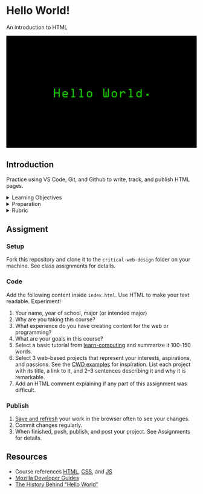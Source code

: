 
# Hello World!

An introduction to HTML

![hello-world](assets/img/hello-world.png)





## Introduction

Practice using VS Code, Git, and Github to write, track, and publish HTML pages.


<details>
<summary>Learning Objectives</summary>

Students who complete this assignment will be able to:

- Compare markup languages and describe the primary function of HTML on the web.
- Describe the anatomy of a web page, includ elements, tags, attributes, and nesting.
- Use HTML to create a basic web page.
- Explain essential computing concepts from an activity in the [learn-computing](https://github.com/omundy/learn-computing) modules.
- Use Git and Github to fork, clone, update, and publish files in a repository.

</details>


<details>
<summary>Preparation</summary>

Complete the following to prepare for this assignment. 

- Chapter 1 of Critical Web Design
- [Codecademy: HTML 1-1 Introduction](https://www.codecademy.com/learn/learn-html) (1-16)
- [Codecademy: HTML 1-2 Document Standards](https://www.codecademy.com/learn/learn-html) (1-14)
- Refer to [Resources](#resources) and course content listed on the schedule as needed.

</details>


<details>
<summary>Rubric</summary>

Points | Description
---: | ---
10 | The HTML document uses correct structure, nesting, and syntax throughout.
10 | HTML code makes the content easy to read and understand.
10 | The student expanded their knowledge on their own (e.g. experimented with new tags).
10 | All code is working as intended.
10 | The content of the page follows parameters outlined in instructions.
10 | The example websites are specific and show a high degree of thought.
10 | The Learn Computing module reflections show significant engagement.
10 | An HTML comment reflects on the difficulty of this assignment.
10 | The commit names in the Git repository are specific to the work performed.
10 | The project is online, accessible, and linked from Moodle by the deadline.
100 | Total possible
+5% | Bonus! Add more info with these [tags](https://www.w3schools.com/tags/default.asp) for extra points `<pre>`, `<blockquote>`, `<img>`, +2 more *new to you* tags…

</details>




## Assigment


### Setup

Fork this repository and clone it to the `critical-web-design` folder on your machine. See class assignments for details.




### Code

Add the following content inside `index.html`. Use HTML to make your text readable. Experiment!

1. Your name, year of school, major (or intended major)
1. Why are you taking this course?
1. What experience do you have creating content for the web or programming?
1. What are your goals in this course?
1. Select a basic tutorial from [learn-computing](https://github.com/omundy/learn-computing) and summarize it 100-150 words.
1. Select 3 web-based projects that represent your interests, aspirations, and passions. See the [CWD examples](https://docs.google.com/spreadsheets/d/1mQ0doWT6tGXm2W-hB5zuz3I8mijGhLSkAe_XrcfMdok/edit#gid=0) for inspiration. List each project with its title, a link to it, and 2–3 sentences describing it and why it is remarkable.
1. Add an HTML comment explaining if any part of this assignment was difficult.


### Publish

1. [Save and refresh](https://github.com/omundy/learn-computing/blob/main/topics/keyboard-shortcuts.md#web-development-edit-save-refresh-loop) your work in the browser often to see your changes.
1. Commit changes regularly.
1. When finished, push, publish, and post your project. See Assignments for details.




## Resources

- Course references [HTML](https://github.com/omundy/dig245-critical-web-design/blob/main/topics/html-css/html.md), [CSS](https://github.com/omundy/dig245-critical-web-design/blob/main/topics/html-css/css.md), and [JS](https://github.com/omundy/dig245-critical-web-design/blob/main/topics/javascript/javascript.md)
- [Mozilla Developer Guides](https://developer.mozilla.org/en-US/docs/Web/Guide)
- [The History Behind “Hello World”](https://www.elegantthemes.com/blog/wordpress/the-history-behind-hello-world)
